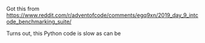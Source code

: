 Got this from https://www.reddit.com/r/adventofcode/comments/egq9xn/2019_day_9_intcode_benchmarking_suite/

Turns out, this Python code is slow as can be
